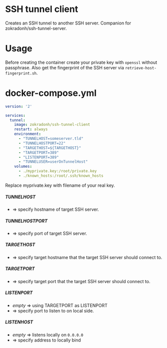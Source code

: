 # SSH tunnel client

Creates an SSH tunnel to another SSH server. Companion for zokradonh/ssh-tunnel-server.

Usage
=======

Before creating the container create your private key with `openssl` without passphrase.
Also get the fingerprint of the SSH server via `retrieve-host-fingerprint.sh`.

docker-compose.yml
=======

```YAML
version: '2'

services:
  tunnel:
    image: zokradonh/ssh-tunnel-client
    restart: always
    environment: 
      - "TUNNELHOST=someserver.tld"
      - "TUNNELHOSTPORT=22"
      - "TARGETHOST=${TARGETHOST}"
      - "TARGETPORT=389"
      - "LISTENPORT=389"
      - "TUNNELUSER=userOnTunnelHost"
    volumes:
      - ./myprivate.key:/root/private.key
      - ./known_hosts:/root/.ssh/known_hosts
```
Replace myprivate.key with filename of your real key.

##### TUNNELHOST
- => specify hostname of target SSH server.

##### TUNNELHOSTPORT
- => specify port of target SSH server.

##### TARGETHOST
- => specify target hostname that the target SSH server should connect to.

##### TARGETPORT
- => specify target port that the target SSH server should connect to.

##### LISTENPORT
- *empty* => using TARGETPORT as LISTENPORT
- => specify port to listen to on local side.

##### LISTENHOST
- *empty* => listens locally on `0.0.0.0`
- => specify address to locally bind


